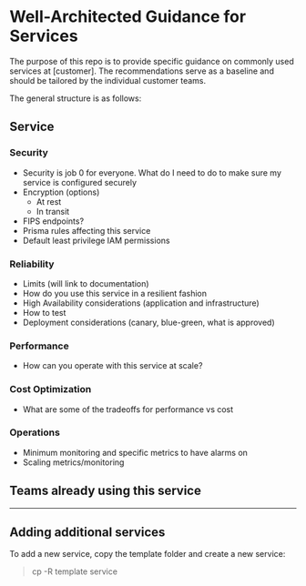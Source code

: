 # Well-Architected Guidance for Services

The purpose of this repo is to provide specific guidance on commonly used services at [customer]. The recommendations serve as a baseline and should be tailored by the individual customer teams.

The general structure is as follows:

## Service
### Security
- Security is job 0 for everyone. What do I need to do to make sure my service is configured securely
- Encryption (options)
  - At rest
  - In transit
- FIPS endpoints?
- Prisma rules affecting this service
- Default least privilege IAM permissions
### Reliability
- Limits (will link to documentation)
- How do you use this service in a resilient fashion
- High Availability considerations (application and infrastructure)
- How to test
- Deployment considerations (canary, blue-green, what is approved)
### Performance
- How can you operate with this service at scale?
### Cost Optimization
- What are some of the tradeoffs for performance vs cost
### Operations
- Minimum monitoring and specific metrics to have alarms on
- Scaling metrics/monitoring

## Teams already using this service

***
## Adding additional services
To add a new service, copy the template folder and create a new service:
> cp -R template service
